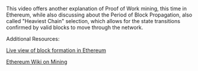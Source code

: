 This video offers another explanation of Proof of Work mining, this time in Ethereum, while also discussing about the Period of Block Propagation, also called "Heaviest Chain" selection, which allows for the state transitions confirmed by valid blocks to move through the network.

Additional Resources:

[Live view of block formation in Ethereum](http://ethviewer.live/)

[Ethereum Wiki on Mining](https://eth.wiki/en/fundamentals/mining) 
